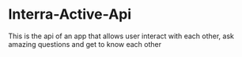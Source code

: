 # Interra-Active-Api
This is the api of an app that allows user interact with each other, ask amazing questions and get to know each other
